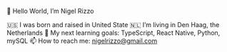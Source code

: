 👋 Hello World, I’m Nigel Rizzo

🇺🇸 I was born and raised in United State
🇳🇱 I’m living in Den Haag, the Netherlands
🌱 My next learning goals: TypeScript, React Native, Python, mySQL
📫 How to reach me: nigelrizzo@gmail.com

